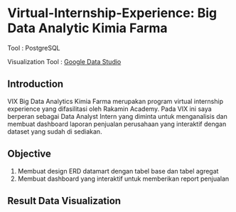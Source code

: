 # Virtual-Internship-Experience: Big Data Analytic Kimia Farma

Tool : PostgreSQL 

Visualization Tool : <a href="https://lookerstudio.google.com/u/0/reporting/3cacf6f7-2769-401f-b945-4688f156024c/page/g5u3C">Google Data Studio</a>

## Introduction ##

VIX Big Data Analytics Kimia Farma merupakan program virtual internship experience yang difasilitasi oleh Rakamin Academy. Pada VIX ini saya berperan sebagai Data Analyst Intern yang diminta untuk menganalisis dan membuat dashboard laporan penjualan perusahaan yang interaktif dengan dataset yang sudah di sediakan.

## Objective ##

1. Membuat design ERD datamart dengan tabel base dan tabel agregat
2. Membuat dashboard yang interaktif untuk memberikan report penjualan

## Result Data Visualization ##

